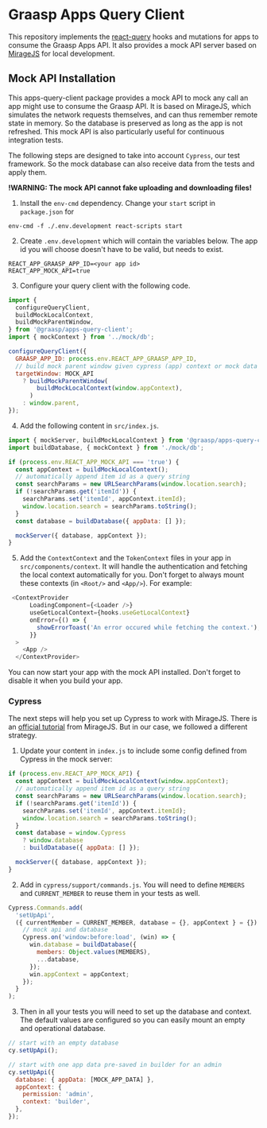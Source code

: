 # Graasp Apps Query Client

This repository implements the [react-query](https://react-query.tanstack.com/) hooks and mutations for apps to consume the Graasp Apps API. It also provides a mock API server based on [MirageJS](https://miragejs.com/) for local development.

## Mock API Installation

This apps-query-client package provides a mock API to mock any call an app might use to consume the Graasp API. It is based on MirageJS, which simulates the network requests themselves, and can thus remember remote state in memory. So the database is preserved as long as the app is not refreshed. This mock API is also particularly useful for continuous integration tests. 

The following steps are designed to take into account `Cypress`, our test framework. So the mock database can also receive data from the tests and apply them.

**!WARNING: The mock API cannot fake uploading and downloading files!**

1. Install the `env-cmd` dependency. Change your `start` script in `package.json` for 

```
env-cmd -f ./.env.development react-scripts start
```

2. Create `.env.development` which will contain the variables below. The app id you will choose doesn't have to be valid, but needs to exist.

```
REACT_APP_GRAASP_APP_ID=<your app id>
REACT_APP_MOCK_API=true
```

3. Configure your query client with the following code.

```js
import {
  configureQueryClient,
  buildMockLocalContext,
  buildMockParentWindow,
} from '@graasp/apps-query-client';
import { mockContext } from '../mock/db';

configureQueryClient({
  GRAASP_APP_ID: process.env.REACT_APP_GRAASP_APP_ID,
  // build mock parent window given cypress (app) context or mock data
  targetWindow: MOCK_API
    ? buildMockParentWindow(
        buildMockLocalContext(window.appContext),
      )
    : window.parent,
});
```

4. Add the following content in `src/index.js`.

```js
import { mockServer, buildMockLocalContext } from '@graasp/apps-query-client';
import buildDatabase, { mockContext } from './mock/db';

if (process.env.REACT_APP_MOCK_API === 'true') {
  const appContext = buildMockLocalContext();
  // automatically append item id as a query string
  const searchParams = new URLSearchParams(window.location.search);
  if (!searchParams.get('itemId')) {
    searchParams.set('itemId', appContext.itemId);
    window.location.search = searchParams.toString();
  }
  const database = buildDatabase({ appData: [] });

  mockServer({ database, appContext });
}
```

5. Add the `ContextContext` and the `TokenContext` files in your app in `src/components/context`. It will handle the authentication and fetching the local context automatically for you. Don't forget to always mount these contexts (in `<Root/>` and `<App/>`). For example:

```js
 <ContextProvider
      LoadingComponent={<Loader />}
      useGetLocalContext={hooks.useGetLocalContext}
      onError={() => {
        showErrorToast('An error occured while fetching the context.');
      }}
  >
    <App />
  </ContextProvider>
```

You can now start your app with the mock API installed. Don't forget to disable it when you build your app.

### Cypress

The next steps will help you set up Cypress to work with MirageJS. There is an [official tutorial](https://miragejs.com/quickstarts/cypress/) from MirageJS. But in our case, we followed a different strategy.

1. Update your content in `index.js` to include some config defined from Cypress in the mock server:

```js
if (process.env.REACT_APP_MOCK_API) {
  const appContext = buildMockLocalContext(window.appContext);
  // automatically append item id as a query string
  const searchParams = new URLSearchParams(window.location.search);
  if (!searchParams.get('itemId')) {
    searchParams.set('itemId', appContext.itemId);
    window.location.search = searchParams.toString();
  }
  const database = window.Cypress
    ? window.database
    : buildDatabase({ appData: [] });

  mockServer({ database, appContext });
}
```

2. Add in `cypress/support/commands.js`. You will need to define `MEMBERS` and `CURRENT_MEMBER` to reuse them in your tests as well.

```js
Cypress.Commands.add(
  'setUpApi',
  ({ currentMember = CURRENT_MEMBER, database = {}, appContext } = {}) => {
    // mock api and database
    Cypress.on('window:before:load', (win) => {
      win.database = buildDatabase({
        members: Object.values(MEMBERS),
        ...database,
      });
      win.appContext = appContext;
    });
  }
);
```

3. Then in all your tests you will need to set up the database and context. The default values are configured so you can easily mount an empty and operational database.

```js
// start with an empty database
cy.setUpApi();

// start with one app data pre-saved in builder for an admin
cy.setUpApi({ 
  database: { appData: [MOCK_APP_DATA] }, 
  appContext: {
    permission: 'admin',
    context: 'builder',
  }, 
});
```
